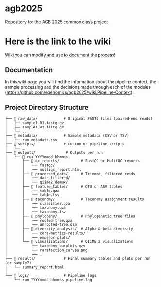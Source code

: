 # agb2025
Repository for the AGB 2025 common class project

# Here is the link to the wiki

[Wiki you can modify and use to document the process!](https://github.com/egenomics/agb2025/wiki)

## Documentation

In this wiki page you will find the information about the pipeline context, the sample processing and the decisions made through each of the modules (https://github.com/egenomics/agb2025/wiki/Pipeline-Context).

## Project Directory Structure

```text
├── 📁 raw_data/            # Original FASTQ files (paired-end reads)
│   ├── sample1_R1.fastq.gz
│   ├── sample1_R2.fastq.gz
│   └── ...
├── 📁 metadata/            # Sample metadata (CSV or TSV)
│   └── run_metadata.csv
├── 📁 scripts/             # Custom or pipeline scripts
│   └── …
├── 📁 outputs/              # Outputs per run
│   └── 📁 run_YYYYmmdd_hhmmss
│       ├── 📁 qc_reports/          # FastQC or MultiQC reports
│       │   ├── fastqc/
│       │   └── multiqc_report.html
│       ├── 📁 processed_data/      # Trimmed, filtered reads
│       │   ├── data_filtered/
│       │   └── qiime2_demux/
│       ├── 📁 feature_tables/      # OTU or ASV tables
│       │   ├── table.qza
│       │   └── table.tsv
│       ├── 📁 taxonomy/            # Taxonomy assignment results
│       │   ├── classifier.qza
│       │   ├── taxonomy.qza
│       │   └── taxonomy.tsv
│       ├── 📁 phylogeny/           # Phylogenetic tree files
│       │   ├── rooted-tree.qza
│       │   └── unrooted-tree.qza
│       ├── 📁 diversity_analysis/  # Alpha & beta diversity
│       │   ├── core-metrics-results/
│       │   └── emperor_plots/
│       └── 📁 visualizations/      # QIIME 2 visualizations
│           ├── taxonomy_barplots.qzv
│           ├── rarefaction_curves.png
│           └── …
├── 📁 results/             # Final summary tables and plots per run (or sample?)
│   └── summary_report.html
│ 
└── 📁 logs/                # Pipeline logs
    └── run_YYYYmmdd_hhmmss_pipeline.log

